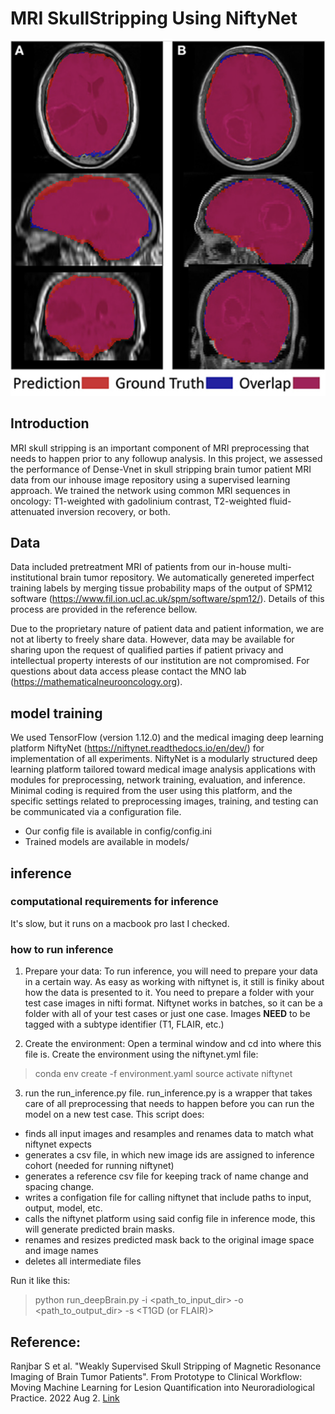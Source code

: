 # MRI SkullStripping Using NiftyNet
![alt text](figs/result.png)
## Introduction

MRI skull stripping is an important component of MRI preprocessing that needs to happen prior to any followup analysis.
In this project, we assessed the performance of Dense-Vnet in skull stripping brain tumor patient MRI data from our inhouse
image repository using a supervised learning approach. We trained the network using common MRI sequences in oncology: 
T1-weighted with gadolinium contrast, T2-weighted fluid-attenuated inversion recovery, or both. 

## Data
Data included pretreatment MRI of patients from our in-house multi-institutional brain tumor repository. We automatically 
genereted imperfect training labels by merging tissue probability maps of the output of SPM12 software (https://www.fil.ion.ucl.ac.uk/spm/software/spm12/).
Details of this process are provided in the reference bellow.

Due to the proprietary nature of patient data and patient information, we are not at liberty to freely share data.
However, data may be available for sharing upon the request of qualified parties if patient privacy and intellectual property 
interests of our institution are not compromised. For questions about data access please contact the MNO lab (https://mathematicalneurooncology.org).

## model training

We used TensorFlow (version 1.12.0) and the medical imaging deep learning platform NiftyNet (https://niftynet.readthedocs.io/en/dev/)
for implementation of all experiments. NiftyNet is a modularly structured deep learning platform tailored toward medical image analysis
applications with modules for preprocessing, network training, evaluation, and inference. Minimal coding is required from the user using
this platform, and the specific settings related to preprocessing images, training, and testing can be communicated via a configuration
file.

- Our config file is available in config/config.ini
- Trained models are available in models/  

## inference

### computational requirements for inference

It's slow, but it runs on a macbook pro last I checked.

### how to run inference

1. Prepare your data: 
To run inference, you will need to prepare your data in a certain way. As easy as working with niftynet is, it still is finiky about 
how the data is presented to it. You need to prepare a folder with your test case images in nifti format. Niftynet works in batches, 
so it can be a folder with all of your test cases or just one case. Images **NEED** to be tagged with a subtype identifier (T1, FLAIR, etc.)

2. Create the environment: Open a terminal window and cd into where this file is. Create the environment using the niftynet.yml file:

> conda env create -f environment.yaml
> source activate niftynet

3. run the run_inference.py file. run_inference.py is a wrapper that takes care of all preprocessing that needs to happen before you can run the model on a new test case.
This script does: 

- finds all input images and resamples and renames data to match what niftynet expects
- generates a csv file, in which new image ids are assigned to inference cohort (needed for running niftynet)
- generates a reference csv file for keeping track of name change and spacing change.
- writes a configation file for calling niftynet that include paths to input,
   output, model, etc.
- calls the niftynet platform using said config file in inference mode, this will generate predicted brain masks.
- renames and resizes predicted mask back to the original image space and image names
- deletes all intermediate files

Run it like this:

> python run_deepBrain.py -i <path_to_input_dir> -o <path_to_output_dir> -s <T1GD (or FLAIR)>


## Reference:

Ranjbar S et al. "Weakly Supervised Skull Stripping of Magnetic Resonance Imaging of Brain Tumor Patients". From Prototype to Clinical Workflow: Moving Machine Learning for Lesion Quantification into Neuroradiological Practice. 2022 Aug 2. [Link](https://books.google.com/books?hl=en&lr=&id=UtJ-EAAAQBAJ&oi=fnd&pg=PA113&dq=Weakly+Supervised+Skull+Stripping+of+Magnetic+Resonance+Imaging+of+Brain+Tumor+Patients&ots=hU2BNUFe5V&sig=thj2f80jYcQeTYY_S0VXkL1C9KE#v=onepage&q=Weakly%20Supervised%20Skull%20Stripping%20of%20Magnetic%20Resonance%20Imaging%20of%20Brain%20Tumor%20Patients&f=false)




